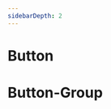 ```yaml
---
sidebarDepth: 2
---
```

# Button

<button-view></button-view>


# Button-Group

<button-group-view></button-group-view>
